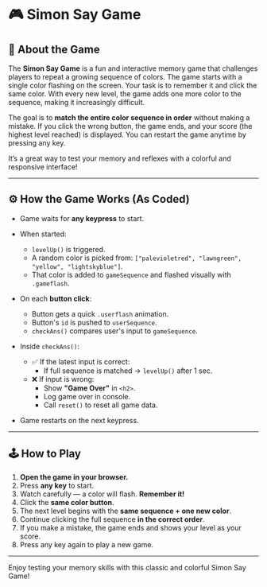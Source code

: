 # 🎮 Simon Say Game

## 📌 About the Game

The **Simon Say Game** is a fun and interactive memory game that challenges players to repeat a growing sequence of colors. The game starts with a single color flashing on the screen. Your task is to remember it and click the same color. With every new level, the game adds one more color to the sequence, making it increasingly difficult.

The goal is to **match the entire color sequence in order** without making a mistake. If you click the wrong button, the game ends, and your score (the highest level reached) is displayed. You can restart the game anytime by pressing any key.

It’s a great way to test your memory and reflexes with a colorful and responsive interface!

---

## ⚙️ How the Game Works (As Coded)

- Game waits for **any keypress** to start.
- When started:
  - `levelUp()` is triggered.
  - A random color is picked from: `["palevioletred", "lawngreen", "yellow", "lightskyblue"]`.
  - That color is added to `gameSequence` and flashed visually with `.gameflash`.

- On each **button click**:
  - Button gets a quick `.userflash` animation.
  - Button's `id` is pushed to `userSequence`.
  - `checkAns()` compares user's input to `gameSequence`.

- Inside `checkAns()`:
  - ✅ If the latest input is correct:
    - If full sequence is matched → `levelUp()` after 1 sec.
  - ❌ If input is wrong:
    - Show **"Game Over"** in `<h2>`.
    - Log game over in console.
    - Call `reset()` to reset all game data.

- Game restarts on the next keypress.

---

## 🕹️ How to Play

1. **Open the game in your browser.**
2. Press **any key** to start.
3. Watch carefully — a color will flash. **Remember it!**
4. Click the **same color button**.
5. The next level begins with the **same sequence + one new color**.
6. Continue clicking the full sequence **in the correct order**.
7. If you make a mistake, the game ends and shows your level as your score.
8. Press any key again to play a new game.

---

Enjoy testing your memory skills with this classic and colorful Simon Say Game!
